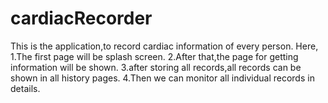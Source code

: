 # cardiacRecorder
This is the application,to record cardiac information of every person.
Here, 
1.The first page will be splash screen.
2.After that,the page for getting information will be shown.
3.after storing all records,all records can be shown in all history pages.
4.Then we can monitor all individual records in details.
